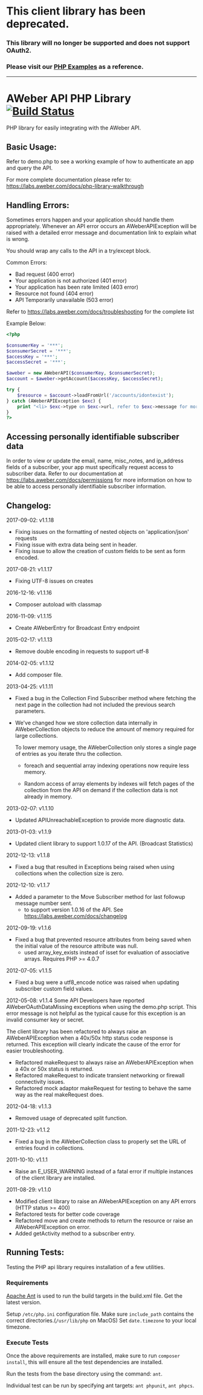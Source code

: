 # This client library has been deprecated.
### This library will no longer be supported and does not support OAuth2. 
### Please visit our [PHP Examples](https://github.com/aweber/public-api-examples/tree/master/php) as a reference. 
----------------

AWeber API PHP Library [![Build Status](https://secure.travis-ci.org/aweber/AWeber-API-PHP-Library.png?branch=master)](http://travis-ci.org/aweber/AWeber-API-PHP-Library)
======================

PHP library for easily integrating with the AWeber API.


Basic Usage:
------------
Refer to demo.php to see a working example of how to authenticate an app and query the API.

For more complete documentation please refer to:
https://labs.aweber.com/docs/php-library-walkthrough


Handling Errors:
----------------
Sometimes errors happen and your application should handle them appropriately.
Whenever an API error occurs an AWeberAPIException will be raised with a detailed
error message and documentation link to explain what is wrong.

You should wrap any calls to the API in a try/except block.

Common Errors:
 * Bad request (400 error)
 * Your application is not authorized (401 error)
 * Your application has been rate limited (403 error)
 * Resource not found (404 error)
 * API Temporarily unavailable (503 error)

Refer to https://labs.aweber.com/docs/troubleshooting for the complete list

Example Below:

```php
<?php

$consumerKey = '***';
$consumerSecret = '***';
$accessKey = '***';
$accessSecret = '***';

$aweber = new AWeberAPI($consumerKey, $consumerSecret);
$account = $aweber->getAccount($accessKey, $accessSecret);

try {
    $resource = $account->loadFromUrl('/accounts/idontexist');
} catch (AWeberAPIException $exc) {
    print "<li> $exc->type on $exc->url, refer to $exc->message for more info ...<br>";
}
?>
```


Accessing personally identifiable subscriber data
-------------------------------------------------
In order to view or update the email, name, misc_notes, and ip_address fields of a subscriber, your app must
specifically request access to subscriber data.   Refer to our documentation at
https://labs.aweber.com/docs/permissions for more information on how to be able to access personally identifiable
subscriber information.


Changelog:
----------
2017-09-02: v1.1.18
  * Fixing issues on the formatting of nested objects on 'application/json' requests
  * Fixing issue with extra data being sent in header.
  * Fixing issue to allow the creation of custom fields to be sent as form encoded.  
  
2017-08-21: v1.1.17
  * Fixing UTF-8 issues on creates
  
2016-12-16: v1.1.16
  * Composer autoload with classmap  

2016-11-09: v1.1.15
  * Create AWeberEntry for Broadcast Entry endpoint

2015-02-17: v1.1.13
  * Remove double encoding in requests to support utf-8

2014-02-05: v1.1.12
  * Add composer file.

2013-04-25: v1.1.11
  * Fixed a bug in the Collection Find Subscriber method where fetching the next page in the collection had not
    included the previous search parameters.

  * We've changed how we store collection data internally in AWeberCollection objects to
    reduce the amount of memory required for large collections.

    To lower memory usage, the AWeberCollection only stores a single page of entries
    as you iterate thru the collection.

    - foreach and sequential array indexing operations now require less memory.

    - Random access of array elements by indexes will fetch pages of the collection
      from the API on demand if the collection data is not already in memory.

2013-02-07: v1.1.10
  * Updated APIUnreachableException to provide more diagnostic data.

2013-01-03: v1.1.9
  * Updated client library to support 1.0.17 of the API. (Broadcast Statistics)

2012-12-13: v1.1.8
  * Fixed a bug that resulted in Exceptions being raised when using collections when the collection size is zero.

2012-12-10: v1.1.7
  * Added a parameter to the Move Subscriber method for last followup message number sent.
    * to support version 1.0.16 of the API.  See https://labs.aweber.com/docs/changelog

2012-09-19: v1.1.6
  * Fixed a bug that prevented resource attributes from being saved when the initial value of the resource attribute was null.
    * used array_key_exists instead of isset for evaluation of associative arrays.  Requires PHP >= 4.0.7

2012-07-05: v1.1.5
  * Fixed a bug were a utf8_encode notice was raised when updating subscriber custom field values.

2012-05-08: v1.1.4
   Some API Developers have reported AWeberOAuthDataMissing exceptions when using the demo.php script.
   This error message is not helpful as the typical cause for this exception is an invalid consumer key or secret.

   The client library has been refactored to always raise an AWeberAPIException when a 40x/50x http status code
   response is returned.  This exception will clearly indicate the cause of the error for easier troubleshooting.
 * Refactored makeRequest to always raise an AWeberAPIException when a 40x or 50x status is returned.
 * Refactored makeRequest to indicate transient networking or firewall connectivity issues.
 * Refactored mock adaptor makeRequest for testing to behave the same way as the real makeRequest does.

2012-04-18: v1.1.3

 * Removed usage of deprecated split function.

2011-12-23: v1.1.2

 * Fixed a bug in the AWeberCollection class to properly set the URL of entries found in collections.

2011-10-10: v1.1.1

 * Raise an E_USER_WARNING instead of a fatal error if multiple instances of the client library are installed.

2011-08-29: v1.1.0

 * Modified client library to raise an AWeberAPIException on any API errors (HTTP status >= 400)
 * Refactored tests for better code coverage
 * Refactored move and create methods to return the resource or raise an AWeberAPIException on error.
 * Added getActivity method to a subscriber entry.



Running Tests:
--------------
Testing the PHP api library requires installation of a few utilities.

### Requirements ###
[Apache Ant](http://ant.apache.org/) is used to run the build targets in the build.xml file. Get the latest version.

Setup `/etc/php.ini` configuration file. Make sure `include_path` contains the correct directories.(`/usr/lib/php` on MacOS) Set `date.timezone` to your local timezone.

### Execute Tests ###
Once the above requirements are installed, make sure to run `composer install`, this will ensure all the test dependencies are installed.

Run the tests from the base directory using the command: `ant`.

Individual test can be run by specifying ant targets: `ant phpunit`, `ant phpcs`.
